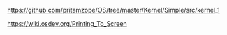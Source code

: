 https://github.com/pritamzope/OS/tree/master/Kernel/Simple/src/kernel_1

https://wiki.osdev.org/Printing_To_Screen
